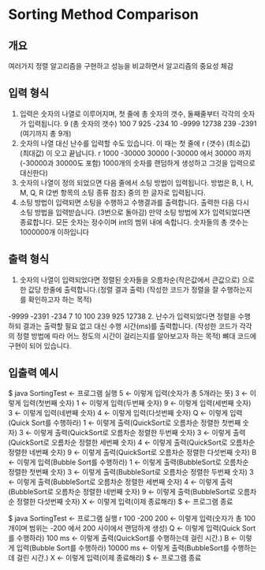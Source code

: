 # Sorting Method Comparison

## 개요
여러가지 정렬 알고리즘을 구현하고 성능을 비교하면서 알고리즘의 중요성 체감

## 입력 형식
1.	입력은 숫자의 나열로 이루어지며, 첫 줄에 총 숫자의 갯수, 둘째줄부터 각각의 숫자가 입력됩니다.
9              (총 숫자의 갯수)
100
7
925
-234
10
-9999
12738
239
-2391          (여기까지 총 9개)
2.	숫자의 나열 대신 난수를 입력할 수도 있습니다. 이 때는 첫 줄에 r (갯수) (최소값) (최대값) 이 오고 끝납니다.
r 1000 -30000 30000        (-30000 에서 30000 까지(-30000과 30000도 포함) 1000개의 숫자를 랜덤하게 생성하고 그것을 입력으로 대신한다)
3.	숫자의 나열이 정의 되었으면 다음 줄에서 소팅 방법이 입력됩니다.
방법은 B, I, H, M, Q, R (2번 항목의 소팅 종류 참조) 중의 한 글자로 입력됩니다.
4.	소팅 방법이 입력되면 소팅을 수행하고 수행결과를 출력합니다.
출력한 다음 다시 소팅 방법을 입력받습니다. (3번으로 돌아감)
만약 소팅 방법에 X가 입력되었다면 종료합니다.
모든 숫자는 정수이며 int의 범위 내에 속합니다. 숫자들의 총 갯수는 1000000개 이하입니다

## 출력 형식
1.	숫자의 나열이 입력되었다면 정렬된 숫자들을 오름차순(작은값에서 큰값으로) 으로 한 값당 한줄에 출력합니다.(정렬 결과 출력)
(작성한 코드가 정렬을 잘 수행하는지를 확인하고자 하는 목적)

-9999
-2391
-234
7
10
100
239
925
12738
2.	난수가 입력되었다면 정렬을 수행하되 결과는 출력할 필요 없고 대신 수행 시간(ms)를 출력합니다.
(작성한 코드가 각각의 정렬 방법에 따라 어느 정도의 시간이 걸리는지를 알아보고자 하는 목적)
뼈대 코드에 구현이 되어 있습니다.

## 입출력 예시

$ java SortingTest        					← 프로그램 실행
5                        	 ← 이렇게 입력(숫자가 총 5개라는 뜻)
3                         				← 이렇게 입력(첫번째 숫자)
1                         			← 이렇게 입력(두번째 숫자)
9                         				← 이렇게 입력(세번째 숫자)
3                         				← 이렇게 입력(네번째 숫자)
4                        			  ← 이렇게 입력(다섯번째 숫자)
Q                         		← 이렇게 입력(Quick Sort를 수행하라)
1                  ← 이렇게 출력(QuickSort로 오름차순 정렬한 첫번째 숫자)
3                  ← 이렇게 출력(QuickSort로 오름차순 정렬한 두번째 숫자)
3                  ← 이렇게 출력(QuickSort로 오름차순 정렬한 세번째 숫자)
4                  ← 이렇게 출력(QuickSort로 오름차순 정렬한 네번째 숫자)
9                ← 이렇게 출력(QuickSort로 오름차순 정렬한 다섯번째 숫자)
B               		  ← 이렇게 입력(Bubble Sort를 수행하라)
1                 ← 이렇게 출력(BubbleSort로 오름차순 정렬한 첫번째 숫자)
3                 ← 이렇게 출력(BubbleSort로 오름차순 정렬한 두번째 숫자)
3                 ← 이렇게 출력(BubbleSort로 오름차순 정렬한 세번째 숫자)
4                 ← 이렇게 출력(BubbleSort로 오름차순 정렬한 네번째 숫자)
9               ← 이렇게 출력(BubbleSort로 오름차순 정렬한 다섯번째 숫자)
X                        			 ← 이렇게 입력(이제 종료해라)
$                        					 ← 프로그램 종료


$ java SortingTest       				 ← 프로그램 실행
r 100 -200 200   ← 이렇게 입력(숫자가 총 100개이며 범위는 -200 에서 200 사이에서 랜덤하게 생성)
Q                         		← 이렇게 입력(Quick Sort를 수행하라)
100 ms                   ← 이렇게 출력(QuickSort를 수행하는데 걸린 시간.)
B                      	   ← 이렇게 입력(Bubble Sort를 수행하라)
10000 ms               ← 이렇게 출력(BubbleSort를 수행하는데 걸린 시간.)
X                      			   ← 이렇게 입력(이제 종료해라)
$                         				← 프로그램 종료
